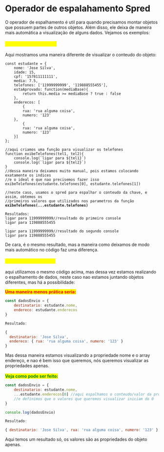 # Operador de espalahamento Spred

O operador de espalhamento é util para quando precisamos montar objetos que possuem partes de outros objetos. Além disso, ele deixa de maneira mais automática a visualização de alguns dados. Vejamos os exemplos:



#### <mark style="color:yellow;">Visualizando o conteudo</mark>

Aqui mostramos uma maneira diferente de visualizar o conteudo do objeto:

<pre class="language-javascript"><code class="lang-javascript">const estudante = {
    nome: 'Jose Silva',
    idade: 15,
    cpf: '157811111111',
    media: 7.5,
    telefones: ['11999999999', '119888555455'],
    estaAprovado: function(mediaBase){
        return this.media >= mediaBase ? true : false
    },
    enderecos: [
        {
        rua: 'rua alguma coisa',
        numero: '123'
    },
        {
        rua: 'rua alguma coisa',
        numero: '123'
    }]   
};

//aqui criamos uma função para visualizar os telefones
function exibeTelefones(tel1, tel2){
    console.log(`ligar para ${tel1}`)
    console.log(`ligar para ${tel2}`)
}
//dessa maneira deixamos muito manual, pois estamos colocando exatamente os indices 
//e o ideal é que nao precisemos fazer isso
exibeTelefones(estudante.telefones[0], estudante.telefones[1])

//neste caso, usamos o spred para espalhar o conteudo da chave, e assim, obtemos os
//primeiros valores que utilizados nos parametros da função
<strong>exibeTelefones(...estudante.telefones)
</strong>
Resultados:
ligar para 11999999999//resultado do primeiro console
ligar para 119888555455

ligar para 11999999999//resultado do segundo console
ligar para 119888555455
</code></pre>

De cara, é o mesmo resultado, mas a maneira como deixamos de modo mais automático no código faz uma diferença.&#x20;

#### <mark style="color:yellow;">Usando o espalhamento</mark>

aqui utilizamos o mesmo código acima, mas dessa vez estamos realizando o espalhamento de dados, neste caso nao estamos juntando objetos diferentes, mas há a possibilidade:

<mark style="color:red;">**Uma maneira menos prática seria:**</mark>

```javascript
const dadosEnvio = {
    destinatario: estudante.nome,
    endereco: estudante.enderecos
}

Resultado:

{
  destinatario: 'Jose Silva',
  endereco: { rua: 'rua alguma coisa', numero: '123' }
}
```

Mas dessa maneira estamos visualizando a propriedade nome  e o array endereço, e nao é bem isso que queremos, nós queremos visualizar as propriedades apenas.\
\
<mark style="color:green;">**Veja como pode ser feito:**</mark>&#x20;

```javascript
const dadosEnvio = {
    destinatario: estudante.nome,
    ...estudante.enderecos[0] //aqui espalhamos o conteudo/valor da propriedade e 
    //e definimos que o valores que queremos visualizar iniciam do 0
}

console.log(dadosEnvio)

Resultado:

{ destinatario: 'Jose Silva', rua: 'rua alguma coisa', numero: '123' }
```

Aqui temos um resultado só, os valores são as propriedades do objeto apenas.

